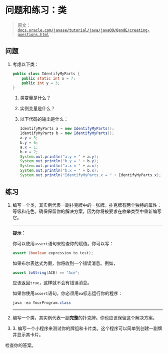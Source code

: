 # 问题和练习：类

> 原文：[`docs.oracle.com/javase/tutorial/java/javaOO/QandE/creating-questions.html`](https://docs.oracle.com/javase/tutorial/java/javaOO/QandE/creating-questions.html)

## 问题

1.  考虑以下类：

    ```java
    public class IdentifyMyParts {
        public static int x = 7; 
        public int y = 3; 
    }

    ```

    1.  类变量是什么？

    1.  实例变量是什么？

    1.  以下代码的输出是什么：

        ```java
        IdentifyMyParts a = new IdentifyMyParts();
        IdentifyMyParts b = new IdentifyMyParts();
        a.y = 5;
        b.y = 6;
        a.x = 1;
        b.x = 2;
        System.out.println("a.y = " + a.y);
        System.out.println("b.y = " + b.y);
        System.out.println("a.x = " + a.x);
        System.out.println("b.x = " + b.x);
        System.out.println("IdentifyMyParts.x = " + IdentifyMyParts.x);

        ```

## 练习

1.  编写一个类，其实例代表一副扑克牌中的一张牌。扑克牌有两个独特的属性：等级和花色。确保保留你的解决方案，因为你将被要求在枚举类型中重新编写它。

    * * *

    **提示：**

    你可以使用`assert`语句来检查你的赋值。你可以写：

    ```java
    assert (boolean expression to test); 

    ```

    如果布尔表达式为假，你将收到一个错误消息。例如，

    ```java
    assert toString(ACE) == "Ace";

    ```

    应该返回`true`，这样就不会有错误消息。

    如果你使用`assert`语句，你必须用`ea`标志运行你的程序：

    ```java
    java -ea YourProgram.class

    ```

    * * *

1.  编写一个类，其实例代表一副**完整**的扑克牌。你也应该保留这个解决方案。

1.  3\. 编写一个小程序来测试你的牌组和卡片类。这个程序可以简单到创建一副牌并显示其卡片。

检查你的答案。
